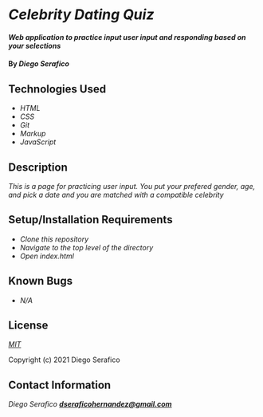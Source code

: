 # _Celebrity Dating Quiz_

#### _Web application to practice input user input and responding based on your selections_

#### By _**Diego Serafico**_

## Technologies Used

* _HTML_
* _CSS_
* _Git_
* _Markup_
* _JavaScript_

## Description

_This is a page for practicing user input. You put your prefered gender, age, and pick a date and you are matched with a compatible celebrity_

## Setup/Installation Requirements

* _Clone this repository_
* _Navigate to the top level of the directory_
* _Open index.html_

## Known Bugs

* _N/A_

## License

_[MIT](https://opensource.org/licenses/MIT)_

Copyright (c) 2021 Diego Serafico

## Contact Information

_Diego Serafico **dseraficohernandez@gmail.com**_